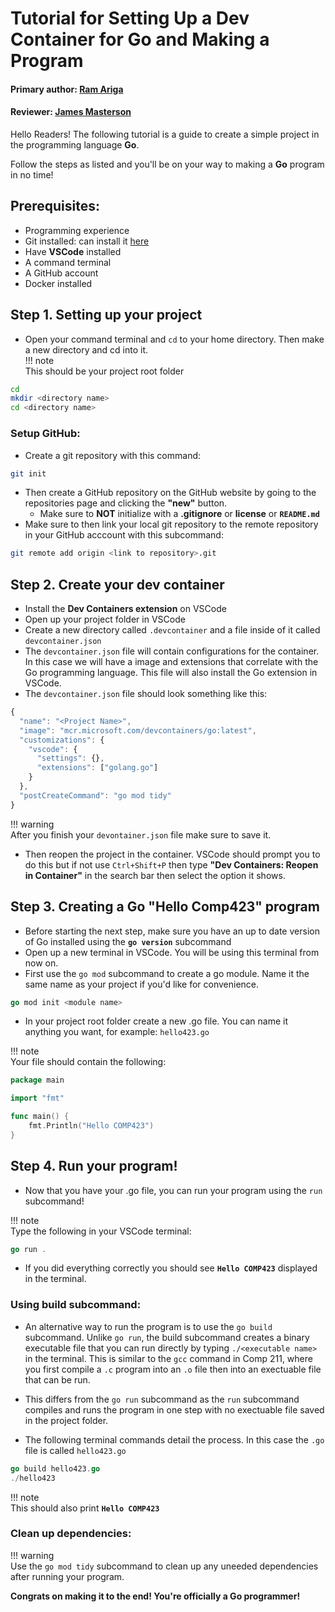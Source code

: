 # **Tutorial for Setting Up a Dev Container for Go and Making a Program**

#### Primary author: [Ram Ariga](https://github.com/bariga04)
#### Reviewer: [James Masterson](https://github.com/James-Masterson)  
  
Hello Readers! The following tutorial is a guide to create a simple project in the programming language **Go**.  
  

Follow the steps as listed and you'll be on your way to making a **Go** program in no time!  



## Prerequisites:  

- Programming experience   
- Git installed: can install it [here](https://git-scm.com/book/en/v2/Getting-Started-Installing-Git)   
- Have **VSCode** installed 
- A command terminal  
- A GitHub account  
- Docker installed 


## Step 1. Setting up your project

- Open your command terminal and `cd` to your home directory. Then make a new directory and cd into it.  
!!! note  
    This should be your project root folder  


```bash  
cd  
mkdir <directory name>  
cd <directory name>  
```  
  
### Setup GitHub:  

- Create a git repository with this command:

```bash
git init  
```

- Then create a GitHub repository on the GitHub website by going to the repositories page and clicking the **"new"** button.
    - Make sure to **NOT** initialize with a **.gitignore** or **license** or **`README.md`**  
- Make sure to then link your local git repository to the remote repository in your GitHub acccount with this subcommand:  

```bash  
git remote add origin <link to repository>.git  
```  

## Step 2. Create your dev container  

-  Install the **Dev Containers extension** on VSCode  
-  Open up your project folder in VSCode  
-  Create a new directory called `.devcontainer` and a file inside of it called `devcontainer.json` 
  -  The `devcontainer.json` file will contain configurations for the container. In this case we will have a image and extensions that correlate with the Go programming language. This file will also install the Go extension in VSCode.
-  The `devcontainer.json` file should look something like this:  

```js  
{
  "name": "<Project Name>",  
  "image": "mcr.microsoft.com/devcontainers/go:latest",  
  "customizations": {  
    "vscode": {  
      "settings": {},  
      "extensions": ["golang.go"]  
    }  
  },  
  "postCreateCommand": "go mod tidy"  
}  
```  
!!! warning  
    After you finish your `devontainer.json` file make sure to save it.  
- Then reopen the project in the container. VSCode should prompt you to do this but if not use `Ctrl+Shift+P` then type **"Dev Containers: Reopen in Container"** in the search bar then select the option it shows.  


## Step 3. Creating a Go "Hello Comp423" program  

-  Before starting the next step, make sure you have an up to date version of Go installed using the **`go version`** subcommand   
- Open up a new terminal in VSCode. You will be using this terminal from now on.  
- First use the `go mod` subcommand to create a go module. Name it the same name as your project if you'd like for convenience.    

```go  
go mod init <module name>  
```  

- In your project root folder create a new .go file. You can name it anything you want, for example: `hello423.go`  

!!!  note  
    Your file should contain the following:  

```go  
package main

import "fmt"

func main() {
    fmt.Println("Hello COMP423")
}  
```  

## Step 4. Run your program!  

- Now that you have your .go file, you can run your program using the `run` subcommand! 

!!! note   
    Type the following in your VSCode terminal:  

```go 
go run .  
```  

-  If you did everything correctly you should see **`Hello COMP423`** displayed in the terminal.  

### Using build subcommand:  

-  An alternative way to run the program is to use the `go build` subcommand. Unlike `go run`, the build subcommand creates a binary executable file that you can run directly by typing `./<executable name>` in the terminal. This is similar to the `gcc` command in Comp 211, where you first compile a `.c` program into an `.o` file then into an exectuable file that can be run.  
  -  This differs from the `go run` subcommand as the `run` subcommand compiles and runs the program in one step with no exectuable file saved in the project folder.  
  
-  The following terminal commands detail the process. In this case the `.go` file is called `hello423.go`  

```go  
go build hello423.go  
./hello423  
```  
!!! note  
    This should also print **`Hello COMP423`**  

### Clean up dependencies:  

!!! warning  
    Use the `go mod tidy` subcommand to clean up any uneeded dependencies after running your program.  

**Congrats on making it to the end! You're officially a Go programmer!**